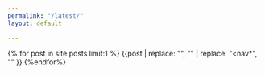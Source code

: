 ```yaml
---
permalink: "/latest/"
layout: default

---
```


{% for post in site.posts limit:1 %}
  {{post | replace: "<!doctype html>", "" | replace: "\<nav*", "" }}
{%endfor%}
